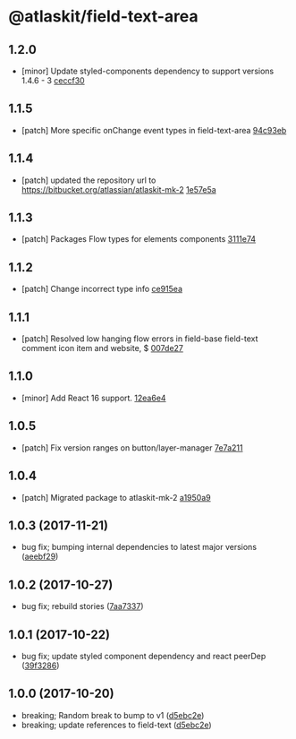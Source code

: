 # @atlaskit/field-text-area

## 1.2.0
- [minor] Update styled-components dependency to support versions 1.4.6 - 3 [ceccf30](https://bitbucket.org/atlassian/atlaskit-mk-2/commits/ceccf30)

## 1.1.5
- [patch] More specific onChange event types in field-text-area [94c93eb](https://bitbucket.org/atlassian/atlaskit-mk-2/commits/94c93eb)

## 1.1.4
- [patch] updated the repository url to https://bitbucket.org/atlassian/atlaskit-mk-2 [1e57e5a](https://bitbucket.org/atlassian/atlaskit-mk-2/commits/1e57e5a)

## 1.1.3
- [patch] Packages Flow types for elements components [3111e74](https://bitbucket.org/atlassian/atlaskit-mk-2/commits/3111e74)

## 1.1.2
- [patch] Change incorrect type info [ce915ea](https://bitbucket.org/atlassian/atlaskit-mk-2/commits/ce915ea)

## 1.1.1
- [patch] Resolved low hanging flow errors in field-base field-text comment icon item and website, $ [007de27](https://bitbucket.org/atlassian/atlaskit-mk-2/commits/007de27)

## 1.1.0
- [minor] Add React 16 support. [12ea6e4](https://bitbucket.org/atlassian/atlaskit-mk-2/commits/12ea6e4)

## 1.0.5
- [patch] Fix version ranges on button/layer-manager [7e7a211](https://bitbucket.org/atlassian/atlaskit-mk-2/commits/7e7a211)

## 1.0.4
- [patch] Migrated package to atlaskit-mk-2 [a1950a9](https://bitbucket.org/atlassian/atlaskit-mk-2/commits/a1950a9)

## 1.0.3 (2017-11-21)

* bug fix; bumping internal dependencies to latest major versions ([aeebf29](https://bitbucket.org/atlassian/atlaskit/commits/aeebf29))
## 1.0.2 (2017-10-27)

* bug fix; rebuild stories ([7aa7337](https://bitbucket.org/atlassian/atlaskit/commits/7aa7337))


## 1.0.1 (2017-10-22)

* bug fix; update styled component dependency and react peerDep ([39f3286](https://bitbucket.org/atlassian/atlaskit/commits/39f3286))
## 1.0.0 (2017-10-20)

* breaking; Random break to bump to v1 ([d5ebc2e](https://bitbucket.org/atlassian/atlaskit/commits/d5ebc2e))
* breaking; update references to field-text ([d5ebc2e](https://bitbucket.org/atlassian/atlaskit/commits/d5ebc2e))
